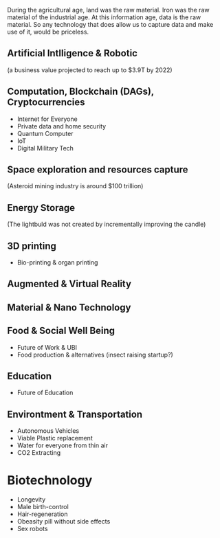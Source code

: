 During the agricultural age, land was the raw material. Iron was the raw material of the industrial age. At this information age, data is the raw material. So any technology that does allow us to capture data and make use of it, would be priceless.

## Artificial Intlligence & Robotic
(a business value projected to reach up to $3.9T by 2022)

## Computation, Blockchain (DAGs), Cryptocurrencies 
- Internet for Everyone
- Private data and home security 
- Quantum Computer
- IoT
- Digital Military Tech 

##  Space exploration and resources capture 
(Asteroid mining industry is around $100 trillion) 

## Energy Storage 
(The lightbuld was not created by incrementally improving the candle)

## 3D printing
- Bio-printing & organ printing

##  Augmented & Virtual Reality

## Material & Nano Technology


## Food & Social Well Being
- Future of Work & UBI
- Food production & alternatives (insect raising startup?)

## Education
- Future of Education

## Environtment & Transportation
- Autonomous Vehicles
- Viable Plastic replacement
- Water for everyone from thin air
- CO2 Extracting

# Biotechnology
- Longevity 
- Male birth-control
- Hair-regeneration 
- Obeasity pill without side effects
- Sex robots 
